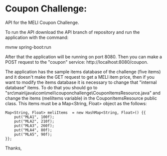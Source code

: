 # Coupon Challenge:

API for the MELI Coupon Challenge.

To run the API download the API branch of repository and run the application with the command:

mvnw spring-boot:run

After that the application will be running on port 8080. Then you can make a POST request to the "coupon" service: http://localhost:8080/coupon.

The application has the sample items database of the challenge (five items) and it doesn't make the GET request to get a MELI item price, then if you want to modify the items database it is necessary to change that "internal database" items. To do that you should go to "src\main\java\com\meli\couponchallenge\CouponItemsResource.java" and change the items (meliItems variable) in the CouponItemsResource public class. This items must be a Map<String, Float> object as the follows:


    Map<String, Float> meliItems  = new HashMap<String, Float>() {{
        put("MLA1", 100f);
        put("MLA2", 210f);
        put("MLA3", 260f);
        put("MLA4", 80f);
        put("MLA5", 90f);
    }};

Thanks,
    
